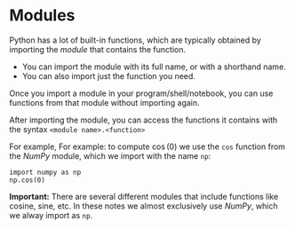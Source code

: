 # Modules
Python has a lot of built-in functions, which are typically obtained by importing the _module_ that contains the function.
- You can import the module with its full name, or with a shorthand name. 
- You can also import just the function you need.

Once you import a module in your program/shell/notebook, you can use functions from that module without importing again.

After importing the module, you can access the functions it contains with the syntax 
`
<module name>.<function>
`

For example, For example: to compute $\cos(0)$ we use the `cos` function from the _NumPy_ module, which we import with the name `np`:
```
import numpy as np
np.cos(0)
```
**Important:** There are several different modules that include functions like cosine, sine, etc. In these notes we almost exclusively use _NumPy_, which we alway import as `np`.